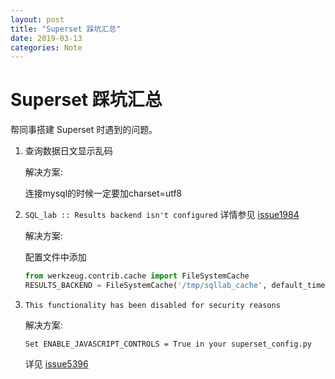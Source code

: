 ```yaml
---
layout: post
title: "Superset 踩坑汇总"
date: 2019-03-13
categories: Note
---
```


# Superset 踩坑汇总

帮同事搭建 Superset 时遇到的问题。

1. 查询数据日文显示乱码

    解决方案:

      连接mysql的时候一定要加charset=utf8

2. `SQL_lab :: Results backend isn't configured` 详情参见 [issue1984](https://github.com/apache/incubator-superset/issues/1984)

    解决方案:

    配置文件中添加

    ```Python
    from werkzeug.contrib.cache import FileSystemCache
    RESULTS_BACKEND = FileSystemCache('/tmp/sqllab_cache', default_timeout=60*24*7)
    ```

3. `This functionality has been disabled for security reasons`

    解决方案:

      `Set ENABLE_JAVASCRIPT_CONTROLS = True in your superset_config.py`

      详见 [issue5396](https://github.com/apache/incubator-superset/issues/5396)